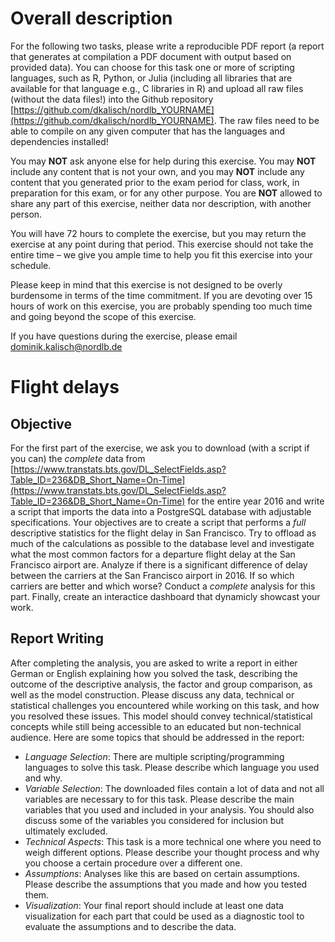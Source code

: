 # Overall description
For the following two tasks, please write a reproducible PDF report (a report that generates at compilation a PDF document with output based on provided data). You can choose for this task one or more of scripting languages, such as R, Python, or Julia (including all libraries that are available for that language e.g., C libraries in R) and upload all raw files (without the data files!) into the Github repository [https://github.com/dkalisch/nordlb_YOURNAME](https://github.com/dkalisch/nordlb_YOURNAME). The raw files need to be able to compile on any given computer that has the languages and dependencies installed!

You may __NOT__ ask anyone else for help during this exercise. You may __NOT__ include any content that is not your own, and you may __NOT__ include any content that you generated prior to the exam period for class, work, in preparation for this exam, or for any other purpose. You are __NOT__ allowed to share any part of this exercise, neither data nor description, with another person.

You will have 72 hours to complete the exercise, but you may return the exercise at any point during that period. This exercise should not take the entire time – we give you ample time to help you fit this exercise into your schedule.

Please keep in mind that this exercise is not designed to be overly burdensome in terms of the time commitment. If you are devoting over 15 hours of work on this exercise, you are probably spending too much time and going beyond the scope of this exercise.

If you have questions during the exercise, please email dominik.kalisch@nordlb.de

<div style="page-break-after: always;"></div>

# Flight delays

## Objective
For the first part of the exercise, we ask you to download (with a script if you can) the _complete_ data from [https://www.transtats.bts.gov/DL_SelectFields.asp?Table_ID=236&DB_Short_Name=On-Time](https://www.transtats.bts.gov/DL_SelectFields.asp?Table_ID=236&DB_Short_Name=On-Time) for the entire year 2016 and write a script that imports the data into a PostgreSQL database with adjustable specifications. Your objectives are to create a script that performs a _full_ descriptive statistics for the flight delay in San Francisco. Try to offload as much of the calculations as possible to the database level and investigate what the most common factors for a departure flight delay at the San Francisco airport are. Analyze if there is a significant difference of delay between the carriers at the San Francisco airport in 2016. If so which carriers are better and which worse? Conduct a _complete_ analysis for this part. Finally, create an interactice dashboard that dynamicly showcast your work.

## Report Writing
After completing the analysis, you are asked to write a report in either German or English explaining how you solved the task, describing the outcome of the descriptive analysis, the factor and group comparison, as well as the model construction. Please discuss any data, technical or statistical challenges you encountered while working on this task, and how you resolved these issues. This model should convey technical/statistical concepts while still being accessible to an educated but non-technical audience. Here are some topics that should be addressed in the report:

- _Language Selection_: There are multiple scripting/programming languages to solve this task. Please describe which language you used and why.
- _Variable Selection_: The downloaded files contain a lot of data and not all variables are necessary to for this task. Please describe the main variables that you used and included in your analysis. You should also discuss some of the variables you considered for inclusion but ultimately excluded.
- _Technical Aspects_: This task is a more technical one where you need to weigh different options. Please describe your thought process and why you choose a certain procedure over a different one.
- _Assumptions_: Analyses like this are based on certain assumptions. Please describe the assumptions that you made and how you tested them.
- _Visualization_: Your final report should include at least one data visualization for each part that could be used as a diagnostic tool to evaluate the assumptions and to describe the data.

